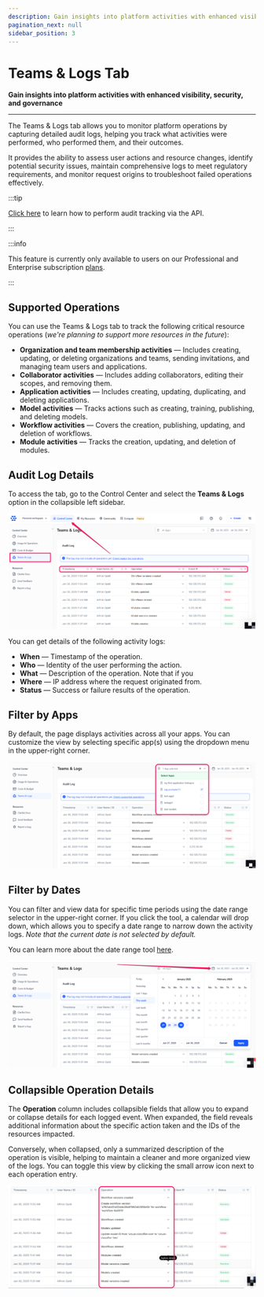 ```yaml
---
description: Gain insights into platform activities with enhanced visibility, security, and governance
pagination_next: null
sidebar_position: 3
---
```


# Teams & Logs Tab

**Gain insights into platform activities with enhanced visibility, security, and governance**
<hr />

The Teams & Logs tab allows you to monitor platform operations by capturing detailed audit logs, helping you track what activities were performed, who performed them, and their outcomes. 

It provides the ability to assess user actions and resource changes, identify potential security issues, maintain comprehensive logs to meet regulatory requirements, and monitor request origins to troubleshoot failed operations effectively.  

:::tip

[Click here](https://docs.clarifai.com/api-guide/audit-log/) to learn how to perform audit tracking via the API. 

:::

:::info

This feature is currently only available to users on our Professional and Enterprise subscription [plans](https://www.clarifai.com/pricing). 

:::

## Supported Operations

You can use the Teams & Logs tab to track the following critical resource operations (_we're planning to support more resources in the future_):

- **Organization and team membership activities** — Includes creating, updating, or deleting organizations and teams, sending invitations, and managing team users and applications.  
- **Collaborator activities** — Includes adding collaborators, editing their scopes, and removing them. 
- **Application activities** — Includes creating, updating, duplicating, and deleting applications. 
- **Model activities** — Tracks actions such as creating, training, publishing, and deleting models. 
- **Workflow activities** — Covers the creation, publishing, updating, and deletion of workflows.  
- **Module activities** — Tracks the creation, updating, and deletion of modules. 


## Audit Log Details

To access the tab, go to the Control Center and select the **Teams & Logs** option in the collapsible left sidebar.

![](/img/community/control-center/teams_logs_1.png)

You can get details of the following activity logs:

- **When** — Timestamp of the operation.  
- **Who** — Identity of the user performing the action.  
- **What** — Description of the operation. Note that if you 
- **Where** — IP address where the request originated from.  
- **Status** — Success or failure results of the operation.  

## Filter by Apps 

By default, the page displays activities across all your apps. You can customize the view by selecting specific app(s) using the dropdown menu in the upper-right corner.

![](/img/community/control-center/teams_logs_2.png)

## Filter by Dates

You can filter and view data for specific time periods using the date range selector in the upper-right corner. If you click the tool, a calendar will drop down, which allows you to specify a date range to narrow down the activity logs. _Note that the current date is not selected by default._ 

You can learn more about the date range tool [here](https://docs.clarifai.com/portal-guide/control-center/#date-ranges). 

![](/img/community/control-center/teams_logs_3.png)

## Collapsible Operation Details

The **Operation** column includes collapsible fields that allow you to expand or collapse details for each logged event. When expanded, the field reveals additional information about the specific action taken and the IDs of the resources impacted. 

Conversely, when collapsed, only a summarized description of the operation is visible, helping to maintain a cleaner and more organized view of the logs. You can toggle this view by clicking the small arrow icon next to each operation entry.

![](/img/community/control-center/teams_logs_4.png)
